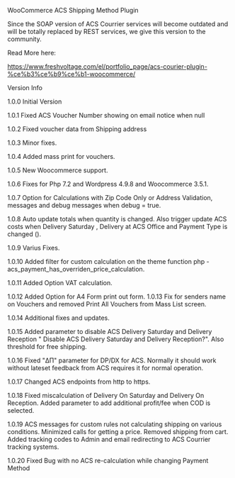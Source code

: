 WooCommerce ACS Shipping Method Plugin

Since the SOAP version of ACS Courrier services will become outdated and will be totally replaced by REST services, we give this version to the community.

Read More here:

https://www.freshvoltage.com/el/portfolio_page/acs-courier-plugin-%ce%b3%ce%b9%ce%b1-woocommerce/


Version Info

1.0.0 Initial Version

1.0.1 Fixed ACS Voucher Number showing on email notice when null

1.0.2 Fixed voucher data from Shipping address

1.0.3 Minor fixes.

1.0.4 Added mass print for vouchers.

1.0.5 New Woocommerce support.

1.0.6 Fixes for Php 7.2 and Wordpress 4.9.8 and Woocommerce 3.5.1.

1.0.7 Option for Calculations with Zip Code Only or Address Validation, messages and debug messages when debug = true.

1.0.8 Auto update totals when quantity is changed. Also trigger update ACS costs when Delivery Saturday , Delivery at ACS Office and Payment Type is changed ().

1.0.9 Varius Fixes. 

1.0.10 Added filter for custom calculation on the theme function php - acs_payment_has_overriden_price_calculation.

1.0.11 Added Option VAT calculation.

1.0.12 Added Option for A4 Form print out form.
1.0.13 Fix for senders name on Vouchers and removed Print All Vouchers from Mass List screen.

1.0.14 Additional fixes and updates.

1.0.15 Added parameter to disable ACS Delivery Saturday and Delivery Reception " Disable ACS Delivery Saturday and Delivery Reception?". Also threshold for free shipping. 

1.0.16 Fixed "ΔΠ" parameter for DP/DX for ACS. Normally it should work without lateset feedback from ACS requires it for normal operation.

1.0.17 Changed ACS endpoints from http to https.

1.0.18 Fixed miscalculation of Delivery On Saturday and Delivery On Reception. Added parameter to add additional profit/fee when COD is selected. 

1.0.19 ACS messages for custom rules not calculating shipping on various conditions. Minimized calls for getting a price. Removed shipping from cart. Added tracking codes to Admin and email redirecting to ACS Courrier tracking systems.

1.0.20 Fixed Bug with no ACS re-calculation while changing Payment Method
